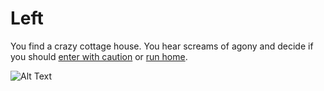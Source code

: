 # Left

You find a crazy cottage house. You hear screams of agony and decide if you should [enter with caution](caution.md) or [run home](../Home.md).

![Alt Text](http://s0.geograph.org.uk/photos/23/80/238068_5425a06c.jpg)